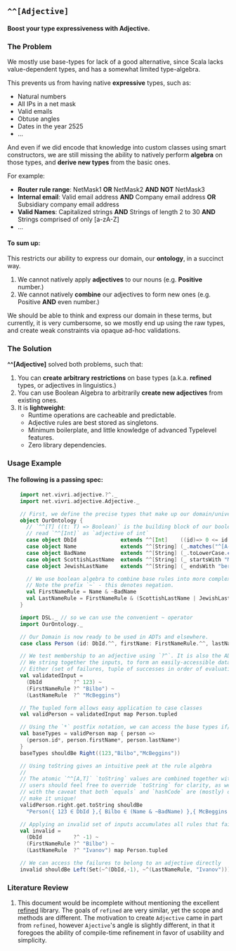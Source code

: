 ## `^^[Adjective]`

#### Boost your type expressiveness with Adjective.

### The Problem

We mostly use base-types for lack of a good alternative, since Scala lacks value-dependent types, and has a somewhat 
limited type-algebra.

This prevents us from having native __expressive__ types, such as:

- Natural numbers
- All IPs in a net mask 
- Valid emails
- Obtuse angles
- Dates in the year 2525
- ...

And even if we did encode that knowledge into custom classes using smart constructors, we are still missing the ability 
to natively perform __algebra__ on those types, and __derive new types__ from the basic ones.

For example:

- __Router rule range__: NetMask1 __OR__ NetMask2 __AND NOT__ NetMask3
- __Internal email__: Valid email address __AND__ Company email address __OR__ Subsidiary company email address 
- __Valid Names__: Capitalized strings __AND__ Strings of length 2 to 30 __AND__ Strings comprised of only [a-zA-Z]
- ...

#### To sum up:
This restricts our ability to express our domain, our __ontology__, in a succinct way.

1) We cannot natively apply __adjectives__ to our nouns (e.g. __Positive__ number.)
1) We cannot natively __combine__ our adjectives to form new ones (e.g. Positive __AND__ even number.)

We should be able to think and express our domain in these terms, but currently, it is very cumbersome, so we mostly end up
using the raw types, and create weak constraints via opaque ad-hoc validations.

### The Solution

__^^[Adjective]__ solved both problems, such that:

1) You can __create arbitrary restrictions__ on base types (a.k.a. __refined__ types, or adjectives in linguistics.)
1) You can use Boolean Algebra to arbitrarily __create new adjectives__ from existing ones.
1) It is __lightweight__:
    - Runtime operations are cacheable and predictable.
    - Adjective rules are best stored as singletons.
    - Minimum boilerplate, and little knowledge of advanced Typelevel features.
    - Zero library dependencies.

### Usage Example

#### The following is a passing spec:

```scala
    import net.vivri.adjective.?^._
    import net.vivri.adjective.Adjective._

    // First, we define the precise types that make up our domain/universe/ontology
    object OurOntology {
      // `^^[T] ((t: T) => Boolean)` is the building block of our boolean type algebra
      // read `^^[Int]` as `adjective of int`
      case object DbId              extends ^^[Int]    ((id)=> 0 <= id && id < 2000000)
      case object Name              extends ^^[String] (_.matches("^[A-Z][a-zA-Z]{1,31}$"))
      case object BadName           extends ^^[String] (_.toLowerCase.contains("badword"))
      case object ScottishLastName  extends ^^[String] (_ startsWith "Mc")
      case object JewishLastName    extends ^^[String] (_ endsWith "berg")

      // We use boolean algebra to combine base rules into more complex rules
      // Note the prefix `~` - this denotes negation.
      val FirstNameRule = Name & ~BadName
      val LastNameRule = FirstNameRule & (ScottishLastName | JewishLastName)
    }

    import DSL._ // so we can use the convenient ~ operator
    import OurOntology._

    // Our Domain is now ready to be used in ADTs and elsewhere.
    case class Person (id: DbId.^^, firstName: FirstNameRule.^^, lastName: LastNameRule.^^)

    // We test membership to an adjective using `?^`. It is also the ADT used to store the result.
    // We string together the inputs, to form an easily-accessible data structure:
    // Either (set of failures, tuple of successes in order of evaluation)
    val validatedInput =
      (DbId          ?^ 123) ~
      (FirstNameRule ?^ "Bilbo") ~
      (LastNameRule  ?^ "McBeggins")

    // The tupled form allows easy application to case classes
    val validPerson = validatedInput map Person.tupled

    // Using the `*` postfix notation, we can access the base types if/when we wish
    val baseTypes = validPerson map { person =>
      (person.id*, person.firstName*, person.lastName*)
    }
    baseTypes shouldBe Right((123,"Bilbo","McBeggins"))

    // Using toString gives an intuitive peek at the rule algebra
    //
    // The atomic `^^[A,T]` `toString` values are combined together with Boolean notation -
    // users should feel free to override `toString` for clarity, as well as to possibly show user-friendly error messages,
    // with the caveat that both `equals` and `hashCode` are (mostly) delegated to the `toString` implementation - so
    // make it unique!
    validPerson.right.get.toString shouldBe
      "Person({ 123 ∈ DbId },{ Bilbo ∈ (Name & ~BadName) },{ McBeggins ∈ ((Name & ~BadName) & (ScottishLastName | JewishLastName)) })"

    // Applying an invalid set of inputs accumulates all rules that failed
    val invalid =
      (DbId          ?^ -1) ~
      (FirstNameRule ?^ "Bilbo") ~
      (LastNameRule  ?^ "Ivanov") map Person.tupled

    // We can access the failures to belong to an adjective directly
    invalid shouldBe Left(Set(~^(DbId,-1), ~^(LastNameRule, "Ivanov")))
```

### Literature Review

1) This document would be incomplete without mentioning the excellent [refined](https://github.com/fthomas/refined)
library. The goals of `refined` are very similar, yet the scope and methods are different. The motivation to create
`Adjective` came in part from `refined`, however `Ajective`'s angle is slightly different, in that it foregoes the ability of compile-time refinement in favor of usability and simplicity.
